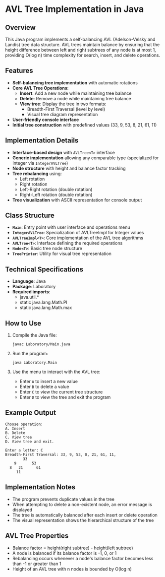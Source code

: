 # AVL Tree Implementation in Java

## Overview
This Java program implements a self-balancing AVL (Adelson-Velsky and Landis) tree data structure. AVL trees maintain balance by ensuring that the height difference between left and right subtrees of any node is at most 1, providing O(log n) time complexity for search, insert, and delete operations.

## Features
- **Self-balancing tree implementation** with automatic rotations
- **Core AVL Tree Operations**:
  - **Insert**: Add a new node while maintaining tree balance
  - **Delete**: Remove a node while maintaining tree balance
  - **View tree**: Display the tree in two formats:
    - Breadth-First Traversal (level by level)
    - Visual tree diagram representation
- **User-friendly console interface**
- **Initial tree construction** with predefined values (33, 9, 53, 8, 21, 61, 11)

## Implementation Details
- **Interface-based design** with `AVLTree<T>` interface
- **Generic implementation** allowing any comparable type (specialized for Integer via `IntegerAVLTree`)
- **Node structure** with height and balance factor tracking
- **Tree rebalancing** using:
  - Left rotation
  - Right rotation
  - Left-Right rotation (double rotation)
  - Right-Left rotation (double rotation)
- **Tree visualization** with ASCII representation for console output

## Class Structure
- **`Main`**: Entry point with user interface and operations menu
- **`IntegerAVLTree`**: Specialization of AVLTreeImpl for Integer values
- **`AVLTreeImpl<T>`**: Core implementation of the AVL tree algorithms
- **`AVLTree<T>`**: Interface defining the required operations
- **`Node<T>`**: Basic tree node structure
- **`TreePrinter`**: Utility for visual tree representation

## Technical Specifications
- **Language**: Java
- **Package**: Laboratory
- **Required imports**: 
  - java.util.*
  - static java.lang.Math.PI
  - static java.lang.Math.max

## How to Use
1. Compile the Java file:
   ```
   javac Laboratory/Main.java
   ```

2. Run the program:
   ```
   java Laboratory.Main
   ```

3. Use the menu to interact with the AVL tree:
   - Enter `A` to insert a new value
   - Enter `B` to delete a value
   - Enter `C` to view the current tree structure
   - Enter `D` to view the tree and exit the program

## Example Output

```
Choose operation:
A. Insert
B. Delete
C. View tree
D. View tree and exit.

Enter a letter: C
Breadth-First Traversal: 33, 9, 53, 8, 21, 61, 11, 
        33        
    9       53    
  8   21      61  
     11          
```

## Implementation Notes
- The program prevents duplicate values in the tree
- When attempting to delete a non-existent node, an error message is displayed
- The tree is automatically balanced after each insert or delete operation
- The visual representation shows the hierarchical structure of the tree

## AVL Tree Properties
- Balance factor = height(right subtree) - height(left subtree)
- A node is balanced if its balance factor is -1, 0, or 1
- Rebalancing occurs whenever a node's balance factor becomes less than -1 or greater than 1
- Height of an AVL tree with n nodes is bounded by O(log n)